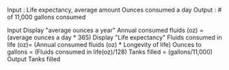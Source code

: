 Input : Life expectancy, average amount Ounces consumed a day
Output : # of 11,000 gallons consumed

Input
  Display "average ounces a year"
  Annual consumed fluids (oz) = (average ounces a day * 365)
  Display "Life expectancy"
  Fluids consumed in life (oz)= (Annual consumed fluids (oz) * Longevity of life)
  Ounces to gallons = (Fluids consumed in life(oz)/128)
  Tanks filled = (gallons/11,000)
Output
  Tanks filled
